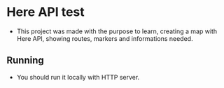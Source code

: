 # Here API test

- This project was made with the purpose to learn, creating a map with Here API, showing routes, markers and informations needed.

## Running

- You should run it locally with HTTP server.